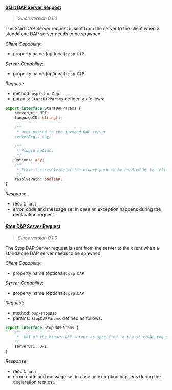 #### <a href="#startDap" name="startDap" class="anchor">Start DAP Server Request</a>

> *Since version 0.1.0*

The Start DAP Server request is sent from the server to the client when a standalone DAP server needs to be spawned.

*Client Capability*:

* property name (optional): `psp.DAP`

*Server Capability*:

* property name (optional): `psp.DAP`

*Request*:

* method: `psp/startDap`
* params: `StartDAPParams` defined as follows:

<div class="anchorHolder"><a href="#StartDAPParams" name="StartDAPParams" class="linkableAnchor"></a></div>

```typescript
export interface StartDAPParams {
    serverUri: URI;
    languageID: string[];

    /**
     * args passed to the invoked DAP server
    serverArgs: any;

    /**
     * Plugin options
     */
    Options: any;
    /**
     * Leave the resolving of the binary path to be handled by the client
     */
    resolvePath: boolean;
}
```

*Response*:

* result: `null`
* error: code and message set in case an exception happens during the declaration request.

#### <a href="#stopDap" name="stopDap" class="anchor">Stop DAP Server Request</a>

> *Since version 0.1.0*

The Stop DAP Server request is sent from the server to the client when a standalone DAP server needs to be spawned.

*Client Capability*:

* property name (optional): `psp.DAP`

*Server Capability*:

* property name (optional): `psp.DAP`

*Request*:

* method: `psp/stopDap`
* params: `StopDAPParams` defined as follows:

<div class="anchorHolder"><a href="#stopDAPParams" name="StopDAPParams" class="linkableAnchor"></a></div>

```typescript
export interface StopDAPParams {
    /**
     *  URI of the binary DAP server as specified in the startDAP request.
    */
    serverUri: URI;
}
```

*Response*:

* result: `null`
* error: code and message set in case an exception happens during the declaration request.
